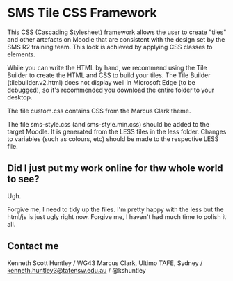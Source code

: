 # SMS Tile CSS Framework

This CSS (Cascading Stylesheet) framework allows the user to create "tiles" and other artefacts on Moodle that are consistent with the design set by the SMS R2 training team. This look is achieved by applying CSS classes to elements.

While you can write the HTML by hand, we recommend using the Tile Builder to create the HTML and CSS to build your tiles. The Tile Builder (tilebuilder.v2.html) does not display well in Microsoft Edge (to be debugged), so it's recommended you download the entire folder to your desktop. 

The file custom.css contains CSS from the Marcus Clark theme.

The file sms-style.css (and sms-style.min.css) should be added to the target Moodle. It is generated from the LESS files in the less folder. Changes to variables (such as colours, etc) should be made to the respective LESS file.

## Did I just put my work online for thw whole world to see?

Ugh.

Forgive me, I need to tidy up the files. I'm pretty happy with the less but the html/js is just ugly right now. Forgive me, I haven't had much time to polish it all.

## Contact me

Kenneth Scott Huntley /
WG43 Marcus Clark, Ultimo TAFE, Sydney /
kenneth.huntley3@tafensw.edu.au /
@kshuntley
